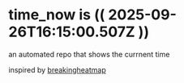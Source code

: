 # time_now is (( 2025-09-26T16:15:00.507Z ))

an automated repo that shows the currnent time

inspired by [breakingheatmap](https://github.com/breakingheatmap/breakingheatmap)